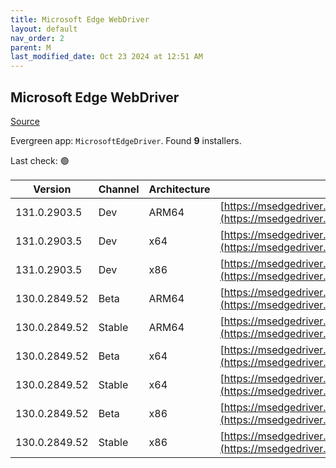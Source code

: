 ```yaml
---
title: Microsoft Edge WebDriver
layout: default
nav_order: 2
parent: M
last_modified_date: Oct 23 2024 at 12:51 AM
---
```


## Microsoft Edge WebDriver

[Source](https://www.microsoft.com/edge)

Evergreen app: `MicrosoftEdgeDriver`. Found **9** installers.

Last check: 🟢

| Version       | Channel | Architecture | URI                                                                                                                                            |
| ------------- | ------- | ------------ | ---------------------------------------------------------------------------------------------------------------------------------------------- |
| 131.0.2903.5  | Dev     | ARM64        | [https://msedgedriver.azureedge.net/131.0.2903.5/edgedriver_arm64.zip](https://msedgedriver.azureedge.net/131.0.2903.5/edgedriver_arm64.zip)   |
| 131.0.2903.5  | Dev     | x64          | [https://msedgedriver.azureedge.net/131.0.2903.5/edgedriver_win64.zip](https://msedgedriver.azureedge.net/131.0.2903.5/edgedriver_win64.zip)   |
| 131.0.2903.5  | Dev     | x86          | [https://msedgedriver.azureedge.net/131.0.2903.5/edgedriver_win32.zip](https://msedgedriver.azureedge.net/131.0.2903.5/edgedriver_win32.zip)   |
| 130.0.2849.52 | Beta    | ARM64        | [https://msedgedriver.azureedge.net/130.0.2849.52/edgedriver_arm64.zip](https://msedgedriver.azureedge.net/130.0.2849.52/edgedriver_arm64.zip) |
| 130.0.2849.52 | Stable  | ARM64        | [https://msedgedriver.azureedge.net/130.0.2849.52/edgedriver_arm64.zip](https://msedgedriver.azureedge.net/130.0.2849.52/edgedriver_arm64.zip) |
| 130.0.2849.52 | Beta    | x64          | [https://msedgedriver.azureedge.net/130.0.2849.52/edgedriver_win64.zip](https://msedgedriver.azureedge.net/130.0.2849.52/edgedriver_win64.zip) |
| 130.0.2849.52 | Stable  | x64          | [https://msedgedriver.azureedge.net/130.0.2849.52/edgedriver_win64.zip](https://msedgedriver.azureedge.net/130.0.2849.52/edgedriver_win64.zip) |
| 130.0.2849.52 | Beta    | x86          | [https://msedgedriver.azureedge.net/130.0.2849.52/edgedriver_win32.zip](https://msedgedriver.azureedge.net/130.0.2849.52/edgedriver_win32.zip) |
| 130.0.2849.52 | Stable  | x86          | [https://msedgedriver.azureedge.net/130.0.2849.52/edgedriver_win32.zip](https://msedgedriver.azureedge.net/130.0.2849.52/edgedriver_win32.zip) |
